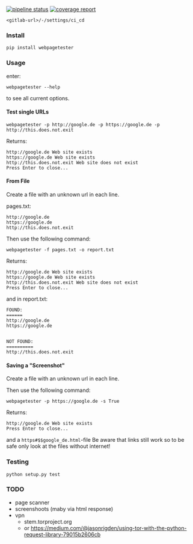 [![pipeline status](http://gitlab/Willi/webpagetester/badges/master/pipeline.svg)](http://gitlab/Willi/webpagetester/-/commits/master)
[![coverage report](http://gitlab/Willi/webpagetester/badges/master/coverage.svg)](http://gitlab/Willi/webpagetester/-/commits/master)


```
<gitlab-url>/-/settings/ci_cd
```

### Install

````shell
pip install webpagetester
````

### Usage

enter:
``` shell
webpagetester --help
```
to see all current options.

#### Test single URLs

``` shell
webpagetester -p http://google.de -p https://google.de -p http://this.does.not.exit
```
Returns:
``` shell
http://google.de Web site exists
https://google.de Web site exists
http://this.does.not.exit Web site does not exist
Press Enter to close...
```

#### From File

Create a file with an unknown url in each line.

pages.txt:
``` text
http://google.de
https://google.de
http://this.does.not.exit
```

Then use the following command: 

``` shell
webpagetester -f pages.txt -o report.txt
```

Returns:
``` shell
http://google.de Web site exists
https://google.de Web site exists
http://this.does.not.exit Web site does not exist
Press Enter to close...
```

and in report.txt:
``` text
FOUND:
======
http://google.de
https://google.de


NOT FOUND:
==========
http://this.does.not.exit
```

#### Saving a "Screenshot"

Create a file with an unknown url in each line.

Then use the following command: 

``` shell
webpagetester -p https://google.de -s True
```

Returns:
``` shell
http://google.de Web site exists
Press Enter to close...
```

and a ``https#$$google_de.html``-file
Be aware that links still work so to be safe only look at the files without internet!


### Testing

```
python setup.py test
```

### TODO
* page scanner
* screenshoots (maby via html response)
* vpn
    - stem.torproject.org
    - or https://medium.com/@jasonrigden/using-tor-with-the-python-request-library-79015b2606cb
